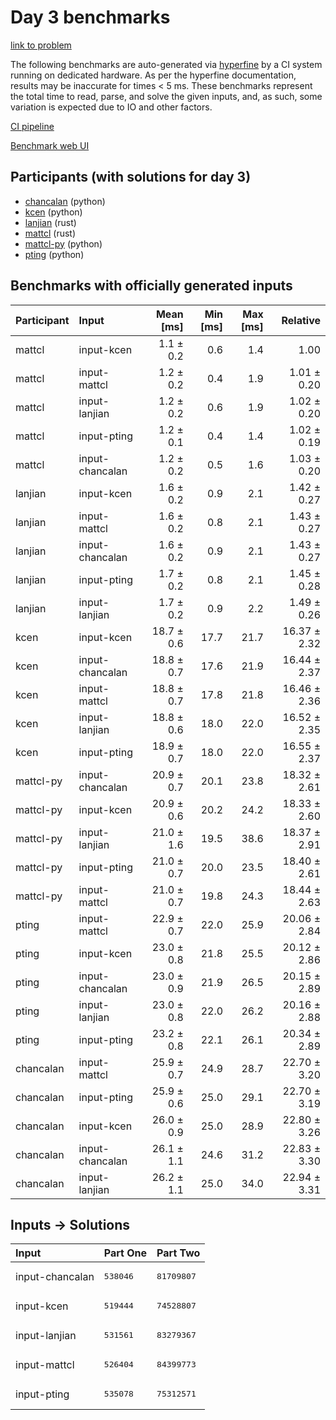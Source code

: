 # Day 3 benchmarks

[link to problem](https://adventofcode.com/2023/day/3)

The following benchmarks are auto-generated via
[hyperfine](https://github.com/sharkdp/hyperfine) by a CI system running on
dedicated hardware. As per the hyperfine documentation, results may be
inaccurate for times < 5 ms. These benchmarks represent the total time to read,
parse, and solve the given inputs, and, as such, some variation is expected due
to IO and other factors.

[CI pipeline](http://ci.papercode.net:8080/teams/main/pipelines/aoc2023)

[Benchmark web UI](https://aoc.ancalagon.black)


## Participants (with solutions for day 3)

- [chancalan](https://github.com/chancalan/aoc2023) (python)
- [kcen](https://github.com/kcen/aoc2023) (python)
- [lanjian](https://github.com/lanjian/aoc-2023) (rust)
- [mattcl](https://github.com/mattcl/aoc2023) (rust)
- [mattcl-py](https://github.com/mattcl/aoc2023-py) (python)
- [pting](https://github.com/pting/aoc2023) (python)


## Benchmarks with officially generated inputs

| Participant | Input | Mean [ms] | Min [ms] | Max [ms] | Relative |
|:---|:---|---:|---:|---:|---:|
| mattcl | input-kcen | 1.1 ± 0.2 | 0.6 | 1.4 | 1.00 |
| mattcl | input-mattcl | 1.2 ± 0.2 | 0.4 | 1.9 | 1.01 ± 0.20 |
| mattcl | input-lanjian | 1.2 ± 0.2 | 0.6 | 1.9 | 1.02 ± 0.20 |
| mattcl | input-pting | 1.2 ± 0.1 | 0.4 | 1.4 | 1.02 ± 0.19 |
| mattcl | input-chancalan | 1.2 ± 0.2 | 0.5 | 1.6 | 1.03 ± 0.20 |
| lanjian | input-kcen | 1.6 ± 0.2 | 0.9 | 2.1 | 1.42 ± 0.27 |
| lanjian | input-mattcl | 1.6 ± 0.2 | 0.8 | 2.1 | 1.43 ± 0.27 |
| lanjian | input-chancalan | 1.6 ± 0.2 | 0.9 | 2.1 | 1.43 ± 0.27 |
| lanjian | input-pting | 1.7 ± 0.2 | 0.8 | 2.1 | 1.45 ± 0.28 |
| lanjian | input-lanjian | 1.7 ± 0.2 | 0.9 | 2.2 | 1.49 ± 0.26 |
| kcen | input-kcen | 18.7 ± 0.6 | 17.7 | 21.7 | 16.37 ± 2.32 |
| kcen | input-chancalan | 18.8 ± 0.7 | 17.6 | 21.9 | 16.44 ± 2.37 |
| kcen | input-mattcl | 18.8 ± 0.7 | 17.8 | 21.8 | 16.46 ± 2.36 |
| kcen | input-lanjian | 18.8 ± 0.6 | 18.0 | 22.0 | 16.52 ± 2.35 |
| kcen | input-pting | 18.9 ± 0.7 | 18.0 | 22.0 | 16.55 ± 2.37 |
| mattcl-py | input-chancalan | 20.9 ± 0.7 | 20.1 | 23.8 | 18.32 ± 2.61 |
| mattcl-py | input-kcen | 20.9 ± 0.6 | 20.2 | 24.2 | 18.33 ± 2.60 |
| mattcl-py | input-lanjian | 21.0 ± 1.6 | 19.5 | 38.6 | 18.37 ± 2.91 |
| mattcl-py | input-pting | 21.0 ± 0.7 | 20.0 | 23.5 | 18.40 ± 2.61 |
| mattcl-py | input-mattcl | 21.0 ± 0.7 | 19.8 | 24.3 | 18.44 ± 2.63 |
| pting | input-mattcl | 22.9 ± 0.7 | 22.0 | 25.9 | 20.06 ± 2.84 |
| pting | input-kcen | 23.0 ± 0.8 | 21.8 | 25.5 | 20.12 ± 2.86 |
| pting | input-chancalan | 23.0 ± 0.9 | 21.9 | 26.5 | 20.15 ± 2.89 |
| pting | input-lanjian | 23.0 ± 0.8 | 22.0 | 26.2 | 20.16 ± 2.88 |
| pting | input-pting | 23.2 ± 0.8 | 22.1 | 26.1 | 20.34 ± 2.89 |
| chancalan | input-mattcl | 25.9 ± 0.7 | 24.9 | 28.7 | 22.70 ± 3.20 |
| chancalan | input-pting | 25.9 ± 0.6 | 25.0 | 29.1 | 22.70 ± 3.19 |
| chancalan | input-kcen | 26.0 ± 0.9 | 25.0 | 28.9 | 22.80 ± 3.26 |
| chancalan | input-chancalan | 26.1 ± 1.1 | 24.6 | 31.2 | 22.83 ± 3.30 |
| chancalan | input-lanjian | 26.2 ± 1.1 | 25.0 | 34.0 | 22.94 ± 3.31 |


## Inputs -> Solutions

| Input | Part One | Part Two |
|:---|:---|:---|
|input-chancalan|<pre>538046</pre>|<pre>81709807</pre>|
|input-kcen|<pre>519444</pre>|<pre>74528807</pre>|
|input-lanjian|<pre>531561</pre>|<pre>83279367</pre>|
|input-mattcl|<pre>526404</pre>|<pre>84399773</pre>|
|input-pting|<pre>535078</pre>|<pre>75312571</pre>|